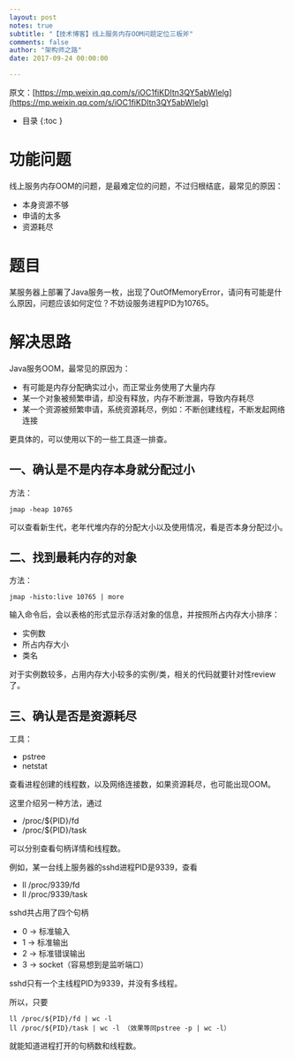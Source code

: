 ```yaml
---
layout: post
notes: true
subtitle: "【技术博客】线上服务内存OOM问题定位三板斧"
comments: false
author: "架构师之路"
date: 2017-09-24 00:00:00

---
```



原文：[https://mp.weixin.qq.com/s/iOC1fiKDItn3QY5abWIelg](https://mp.weixin.qq.com/s/iOC1fiKDItn3QY5abWIelg)

*   目录
{:toc }

# 功能问题

线上服务内存OOM的问题，是最难定位的问题，不过归根结底，最常见的原因：

*	本身资源不够
*	申请的太多
*	资源耗尽

# 题目

某服务器上部署了Java服务一枚，出现了OutOfMemoryError，请问有可能是什么原因，问题应该如何定位？不妨设服务进程PID为10765。

# 解决思路

Java服务OOM，最常见的原因为：

*	有可能是内存分配确实过小，而正常业务使用了大量内存
*	某一个对象被频繁申请，却没有释放，内存不断泄漏，导致内存耗尽
*	某一个资源被频繁申请，系统资源耗尽，例如：不断创建线程，不断发起网络连接

更具体的，可以使用以下的一些工具逐一排查。

## 一、确认是不是内存本身就分配过小

方法：

	jmap -heap 10765

可以查看新生代，老年代堆内存的分配大小以及使用情况，看是否本身分配过小。

## 二、找到最耗内存的对象

方法：

	jmap -histo:live 10765 | more

输入命令后，会以表格的形式显示存活对象的信息，并按照所占内存大小排序：

*	实例数
*	所占内存大小
*	类名

对于实例数较多，占用内存大小较多的实例/类，相关的代码就要针对性review了。

## 三、确认是否是资源耗尽

工具：

*	pstree
*	netstat

查看进程创建的线程数，以及网络连接数，如果资源耗尽，也可能出现OOM。

这里介绍另一种方法，通过

*	/proc/${PID}/fd
*	/proc/${PID}/task

可以分别查看句柄详情和线程数。

例如，某一台线上服务器的sshd进程PID是9339，查看

*	ll /proc/9339/fd
*	ll /proc/9339/task

sshd共占用了四个句柄

*	0 -> 标准输入
*	1 -> 标准输出
*	2 -> 标准错误输出
*	3 -> socket（容易想到是监听端口）

sshd只有一个主线程PID为9339，并没有多线程。

所以，只要

	ll /proc/${PID}/fd | wc -l
	ll /proc/${PID}/task | wc -l （效果等同pstree -p | wc -l）

就能知道进程打开的句柄数和线程数。